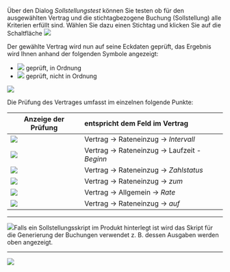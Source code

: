 Über den Dialog *Sollstellungstest* können Sie testen ob für den ausgewählten Vertrag und die stichtagbezogene  Buchung (Sollstellung) alle Kriterien erfüllt sind. Wählen Sie dazu einen Stichtag und klicken Sie auf die Schaltfläche   ![](http://xpecto.github.io/docs/xpecto/Berechnungen/Probeberechnung/Sollbuchungstest/Sollstellung_berechnen.png)

Der gewählte Vertrag wird nun auf seine Eckdaten geprüft, das Ergebnis wird Ihnen anhand der folgenden Symbole angezeigt:

 - ![](http://xpecto.github.io/docs/xpecto/Berechnungen/Probeberechnung/Sollbuchungstest/ok.png) geprüft, in Ordnung
 - ![](http://xpecto.github.io/docs/xpecto/Berechnungen/Probeberechnung/Sollbuchungstest/nok.png) geprüft, nicht in Ordnung

![](http://xpecto.github.io/docs/xpecto/Berechnungen/Probeberechnung/Sollbuchungstest/Testdialog_Sollstellung.png)

Die Prüfung des Vertrages umfasst im einzelnen folgende Punkte:

|  Anzeige der Prüfung     |    entspricht dem Feld im Vertrag     |  
| ------------- |:-------------| 
| ![](http://xpecto.github.io/docs/xpecto/Berechnungen/Probeberechnung/Sollbuchungstest/Intervall.png) | Vertrag -> Rateneinzug -> *Intervall*| 
| ![](http://xpecto.github.io/docs/xpecto/Berechnungen/Probeberechnung/Sollbuchungstest/Beginn.png)| Vertrag -> Rateneinzug -> Laufzeit - *Beginn*| 
| ![](http://xpecto.github.io/docs/xpecto/Berechnungen/Probeberechnung/Sollbuchungstest/Zahlstatus.png) | Vertrag -> Rateneinzug -> *Zahlstatus* | 
| ![](http://xpecto.github.io/docs/xpecto/Berechnungen/Probeberechnung/Sollbuchungstest/Stichtag.png) | Vertrag -> Rateneinzug -> *zum*| 
| ![](http://xpecto.github.io/docs/xpecto/Berechnungen/Probeberechnung/Sollbuchungstest/Beitrag.png)| Vertrag -> Allgemein -> *Rate*| 
| ![](http://xpecto.github.io/docs/xpecto/Berechnungen/Probeberechnung/Sollbuchungstest/Sollstellungskonto.png) |  Vertrag -> Rateneinzug -> *auf*| 


----------


![](http://xpecto.github.io/docs/xpecto/Grafiken/gr_gluehbirne.jpg)Falls ein Sollstellungsskript im Produkt hinterlegt ist wird das Skript für die Generierung der Buchungen verwendet z. B. dessen Ausgaben werden oben angezeigt.


----------
![](http://xpecto.github.io/docs/xpecto/Berechnungen/Probeberechnung/Sollbuchungstest/Ausgabefenster_Sollbuchungsskript.png)